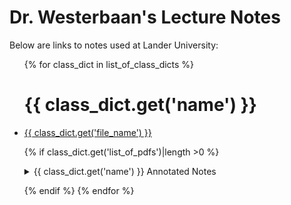 <h1>Dr. Westerbaan's Lecture Notes</h1>

Below are links to notes used at Lander University:

<ul>{% for class_dict in list_of_class_dicts %}
<h1> {{ class_dict.get('name') }} </h1>

<li><a href="https://github.com/pwesterbaan/lander_lecture_notes/raw/main/{{ class_dict.get('file_name') }}" target="_blank">{{ class_dict.get('file_name') }}</a></li>

{% if class_dict.get('list_of_pdfs')|length >0 %}
<details name="annotated_notes">
  <summary>{{ class_dict.get('name') }} Annotated Notes</summary>

<ul>{% for file in class_dict.get('list_of_pdfs') %}
<li><a href="{{ class_dict.get('base_url') }}{{ file }}" target="_blank">{{ file }}</a></li>
{% endfor %}
</ul>
</details>

{% endif %}
{% endfor %}
</ul>